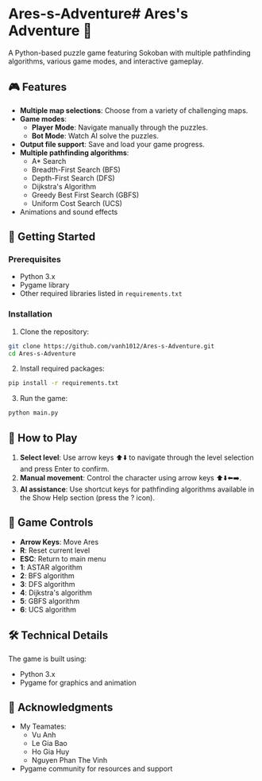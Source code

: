 # Ares-s-Adventure# Ares's Adventure 🧱
A Python-based puzzle game featuring Sokoban with multiple pathfinding algorithms, various game modes, and interactive gameplay.

## 🎮 Features
- **Multiple map selections**: Choose from a variety of challenging maps.
- **Game modes**:
  - **Player Mode**: Navigate manually through the puzzles.
  - **Bot Mode**: Watch AI solve the puzzles.
- **Output file support**: Save and load your game progress.
- **Multiple pathfinding algorithms**:
  - A* Search
  - Breadth-First Search (BFS)
  - Depth-First Search (DFS)
  - Dijkstra's Algorithm
  - Greedy Best First Search (GBFS)
  - Uniform Cost Search (UCS)
- Animations and sound effects

## 🚀 Getting Started

### Prerequisites
- Python 3.x
- Pygame library
- Other required libraries listed in `requirements.txt`

### Installation

1. Clone the repository:
```bash
git clone https://github.com/vanh1012/Ares-s-Adventure.git
cd Ares-s-Adventure
```
2. Install required packages:
```bash
pip install -r requirements.txt
```
3. Run the game:
```bash
python main.py
```
## 🎯 How to Play
1. **Select level**: Use arrow keys ⬆️⬇️ to navigate through the level selection and press Enter to confirm.
2. **Manual movement**: Control the character using arrow keys ⬆️⬇️⬅️➡️.
3. **AI assistance**: Use shortcut keys for pathfinding algorithms available in the Show Help section (press the ? icon).

## 🎨 Game Controls

- **Arrow Keys**: Move Ares
- **R**: Reset current level
- **ESC**: Return to main menu
- **1**: ASTAR algorithm
- **2**: BFS algorithm
- **3**: DFS algorithm
- **4**: Dijkstra's algorithm
- **5**: GBFS algorithm
- **6**: UCS algorithm
 
## 🛠️ Technical Details
The game is built using:
- Python 3.x
- Pygame for graphics and animation

## 🙏 Acknowledgments
- My Teamates:
  + Vu Anh
  + Le Gia Bao
  + Ho Gia Huy
  + Nguyen Phan The Vinh
- Pygame community for resources and support